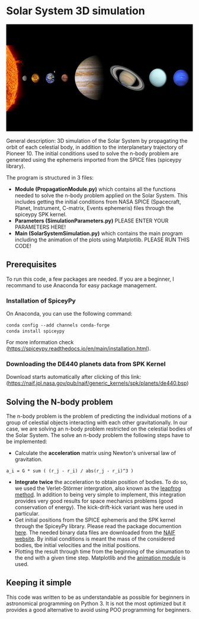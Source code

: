 # Solar System 3D simulation

![This is an image](solarsys_im.jpg)

General description: 3D simulation of the Solar System by propagating the orbit of each celestial body, in addition to the interplanetary trajectory of Pioneer 10. The initial  conditions used to solve the n-body problem are generated using the ephemeris imported from the SPICE files (spiceypy library). 

The program is structured in 3 files:
- **Module (PropagationModule.py)** which contains all the functions needed to solve the n-body problem applied on the Solar System. This includes getting the initial conditions from NASA SPICE (Spacecraft, Planet, Instrument, C-matrix, Events ephemeris) files through the spiceypy SPK kernel. 
- **Parameters (SimulationParameters.py)** PLEASE ENTER YOUR PARAMETERS HERE!
- **Main (SolarSystemSimulation.py)** which contains the main program including the animation of the plots using Matplotlib. PLEASE RUN THIS CODE!

## Prerequisites 
To run this code, a few packages are needed. If you are a beginner, I recommand to use Anaconda for easy package management.
### Installation of SpiceyPy
On Anaconda, you can use the following command: 
```
conda config --add channels conda-forge
conda install spiceypy
```
For more information check (https://spiceypy.readthedocs.io/en/main/installation.html).
### Downloading the DE440 planets data from SPK Kernel
Download starts automatically after clicking of this link: (https://naif.jpl.nasa.gov/pub/naif/generic_kernels/spk/planets/de440.bsp)


## Solving the N-body problem

The n-body problem is the problem of predicting the individual motions of a group of celestial objects interacting with each other gravitationally. In our case, we are solving an n-body problem restricted on the celestial bodies of the Solar System. 
The solve an n-body problem the following steps have to be implemented:
- Calculate the **acceleration** matrix using Newton's universal law of gravitation.
```
a_i = G * sum ( (r_j - r_i) / abs(r_j - r_i)^3 )
```
- **Integrate twice** the acceleration to obtain position of bodies. To do so, we used the Verlet-Störmer intergration, also known as the [leapfrog method](https://en.wikipedia.org/wiki/Leapfrog_integration). In addition to being very simple to implement, this integration provides very good results for space mechanics problems (good conservation of energy). The kick-drift-kick variant was here used in particular.
- Get initial positions from the SPICE ephemeris and the SPK kernel through the SpiceyPy library. Please read the package documention [here](https://spiceypy.readthedocs.io/en/v2.3.1/documentation.html). The needed binary data files are downloaded from the [NAIF website](https://naif.jpl.nasa.gov/naif/aboutspice.html). By initial conditions is meant the mass of the considered bodies, tbe initial velocities and the initial positions. 
- Plotting the result through time from the beginning of the simumation to the end with a given time step. Matplotlib and the [animation module](https://matplotlib.org/stable/api/animation_api.html) is used. 

## Keeping it simple

This code was written to be as understandable as possible for beginners in astronomical programming on Python 3. It is not the most optimized but it provides a good alternative to avoid using POO programming for beginners. 


